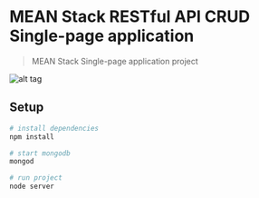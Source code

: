 # MEAN Stack RESTful API CRUD Single-page application

> MEAN Stack Single-page application project

![alt tag](http://i.imgur.com/sljX192.png)

## Setup

``` bash
# install dependencies
npm install

# start mongodb 
mongod

# run project
node server

```


